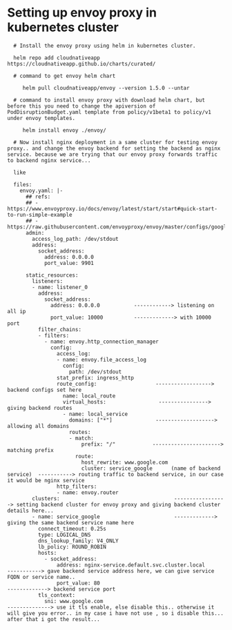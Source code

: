 # Setting up envoy proxy in kubernetes cluster      
      
      # Install the envoy proxy using helm in kubernetes cluster.

      helm repo add cloudnativeapp https://cloudnativeapp.github.io/charts/curated/
   
      # command to get envoy helm chart   
      
         helm pull cloudnativeapp/envoy --version 1.5.0 --untar 
      
      # command to install envoy proxy with download helm chart, but before this you need to change the apiversion of PodDisruptionBudget.yaml template from policy/v1beta1 to policy/v1 under envoy templates.
         
         helm install envoy ./envoy/ 
      
      # Now install nginx deployment in a same cluster for testing envoy proxy.. and change the envoy backend for setting the backend as nginx service. because we are trying that our envoy proxy forwards traffic to backend nginx service...

      like    
      
      files:
        envoy.yaml: |-
          ## refs:
          ## - https://www.envoyproxy.io/docs/envoy/latest/start/start#quick-start-to-run-simple-example
          ## - https://raw.githubusercontent.com/envoyproxy/envoy/master/configs/google_com_proxy.v2.yaml
          admin:
            access_log_path: /dev/stdout
            address:
              socket_address:
                address: 0.0.0.0
                port_value: 9901
      
          static_resources:
            listeners:
            - name: listener_0
              address:
                socket_address:
                  address: 0.0.0.0           ------------> listening on all ip 
                  port_value: 10000          -------------> with 10000 port
              filter_chains:
              - filters:
                - name: envoy.http_connection_manager
                  config:
                    access_log:
                    - name: envoy.file_access_log
                      config:
                        path: /dev/stdout
                    stat_prefix: ingress_http
                    route_config:                   ------------------> backend configs set here
                      name: local_route
                      virtual_hosts:                 ----------------> giving backend routes
                      - name: local_service
                        domains: ["*"]              -------------------> allowing all domains
                        routes:
                        - match:
                            prefix: "/"            ----------------------> matching prefix
                          route:
                            host_rewrite: www.google.com
                            cluster: service_google      (name of backend service)  -----------> routing traffic to backend service, in our case it would be nginx service
                    http_filters:
                    - name: envoy.router
            clusters:                                     -----------------> setting backend cluster for envoy proxy and giving backend cluster details here...
            - name: service_google                        -------------> giving the same backend service name here     
              connect_timeout: 0.25s
              type: LOGICAL_DNS
              dns_lookup_family: V4_ONLY
              lb_policy: ROUND_ROBIN
              hosts:
                - socket_address:
                    address: nginx-service.default.svc.cluster.local            -----------> gave backend service address here, we can give service FQDN or service name..
                    port_value: 80                                              -------------> backend service port
              tls_context:
                sni: www.google.com                                             --------------> use it tls enable, else disable this.. otherwise it will give you error.. in my case i have not use , so i disable this... after that i got the result...  
              
